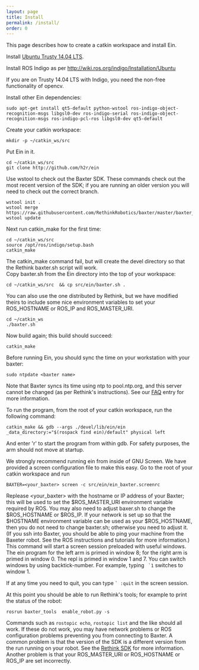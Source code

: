 ```yaml
---
layout: page
title: Install
permalink: /install/
order: 0
---
```



This page describes how to create a catkin workspace and install Ein.

Install [Ubuntu Trusty 14.04 LTS](http://releases.ubuntu.com/14.04/).

Install ROS Indigo as per http://wiki.ros.org/indigo/Installation/Ubuntu

If you are on Trusty 14.04 LTS with Indigo, you need the non-free
functionality of opencv.

Install other Ein dependencies: 

```
sudo apt-get install qt5-default python-wstool ros-indigo-object-recognition-msgs libgsl0-dev ros-indigo-serial ros-indigo-object-recognition-msgs ros-indigo-pcl-ros libgsl0-dev qt5-default
```

Create your catkin workspace:

```
mkdir -p ~/catkin_ws/src
```

Put Ein in it.

```
cd ~/catkin_ws/src
git clone http://github.com/h2r/ein
```

Use wstool to check out the Baxter SDK.  These commands check out the
most recent version of the SDK; if you are running an older version
you will need to check out the correct branch. 

```
wstool init .
wstool merge https://raw.githubusercontent.com/RethinkRobotics/baxter/master/baxter_sdk.rosinstall
wstool update
```

Next run catkin_make for the first time:

```
cd ~/catkin_ws/src 
source /opt/ros/indigo/setup.bash
catkin_make
```

The catkin_make command fail, but will create the devel directory so that the
Rethink baxter.sh script will work.   
Copy baxter.sh from the Ein directory into the top of your workspace:
```
cd ~/catkin_ws/src  && cp src/ein/baxter.sh . 
```
You can also use the one distributed by Rethink, but we have modified theirs to include some nice environment variables to set your ROS_HOSTNAME or ROS_IP and
ROS_MASTER_URI.

```
cd ~/catkin_ws
./baxter.sh
```

Now build again; this build should succeed:

```
catkin_make
```


Before running Ein, you should sync the time on your workstation with
your baxter:

```
sudo ntpdate <baxter name>
```

Note that Baxter syncs its time using ntp to pool.ntp.org, and this
server cannot be changed (as per Rethink's instructions).  See our
[FAQ](../faq/#i-am-getting-strage-tf-errors-about-lookup-would-require-extrapolation-into-the-past-or-lookup-would-require-extrapolation-into-the-future) entry for more information.


To run the program, from the root of your catkin workspace, run the
following command:

```
catkin_make && gdb --args ./devel/lib/ein/ein  _data_directory:="$(rospack find ein)/default" physical left
```

And enter 'r' to start the program from within gdb. For safety
purposes, the arm should not move at startup.


We strongly recommend running ein from inside of GNU Screen.  We have
provided a screen configuration file to make this easy.  Go to the
root of your catkin workspace and run

``` 
BAXTER=<your_baxter> screen -c src/ein/ein_baxter.screenrc
```

Replease <your_baxter> with the hostname or IP address of your Baxter;
this will be used to set the $ROS_MASTER_URI environment variable
required by ROS.  You may also need to adjust baxer.sh to change the
$ROS_HOSTNAME or $ROS_IP.  If your network is set up so that the
$HOSTNAME environment variable can be used as your $ROS_HOSTNAME, then
you do not need to change baxter.sh; otherwise you need to adjust it.
(If you ssh into Baxter, you should be able to ping your machine from
the Baxeter robot.  See the ROS instructions and tutorials for more
information.)  This command will start a screen session preloaded with
useful windows.  The ein program for the left arm is primed in window
8; for the right arm is primed in window 0.  The repl is primed in
window 1 and 7.  You can switch windows by using backtick-number.  For
example, typing `` `1`` switches to window 1.

If at any time you need to quit, you can type `` ` :quit `` in the
screen session.

At this point you should be able to run Rethink's tools; for example
to print the status of the robot:

``` 
rosrun baxter_tools  enable_robot.py -s
```

Commands such as `rostopic echo`, `rostopic list` and the like should
all work.  If these do not work, you may have network problems or ROS
configuration problems preventing you from connecting to Baxter.  A
common problem is that the version of the SDK is a different version
from the run running on your robot.  See the [Rethink
SDK](http://sdk.rethinkrobotics.com/wiki/Main_Page) for more
information.  Another problem is that your ROS_MASTER_URI or
ROS_HOSTNAME or ROS_IP are set incorrectly.

